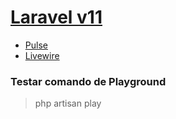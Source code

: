 # [Laravel v11][l-laravel]

- [Pulse][l-pulse]
- [Livewire][l-livewire]

### Testar comando de Playground
> php artisan play

[l-laravel]: https://laravel.com/docs/11.x
[l-pulse]: https://laravel.com/docs/11.x/pulse
[l-livewire]: https://livewire.laravel.com/docs/quickstart
